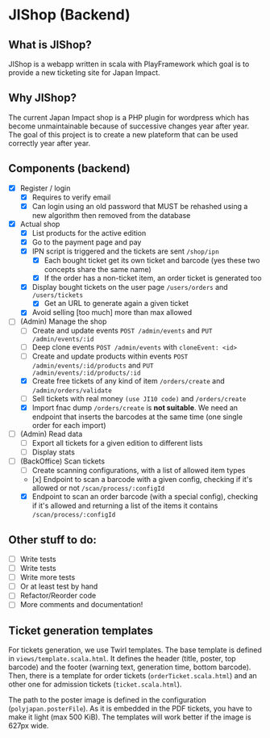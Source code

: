JIShop (Backend)
================

## What is JIShop?

JIShop is a webapp written in scala with PlayFramework which goal is to provide a new ticketing site for Japan Impact.

## Why JIShop?

The current Japan Impact shop is a PHP plugin for wordpress which has become unmaintainable because of successive changes year
after year. The goal of this project is to create a new plateform that can be used correctly year after year.

## Components (backend)

- [x] Register / login
  -  [x] Requires to verify email
  -  [x] Can login using an old password that MUST be rehashed using a new algorithm then removed from the database
- [x] Actual shop
  -  [x] List products for the active edition 
  -  [x] Go to the payment page and pay
  -  [x] IPN script is triggered and the tickets are sent `/shop/ipn`
    -  [x] Each bought ticket get its own ticket and barcode (yes these two concepts share the same name)
    -  [x] If the order has a non-ticket item, an order ticket is generated too
  -  [x] Display bought tickets on the user page `/users/orders` and `/users/tickets`
    -  [x] Get an URL to generate again a given ticket
  -  [x] Avoid selling [too much] more than max allowed
- [ ] (Admin) Manage the shop
  -  [ ] Create and update events `POST /admin/events` and `PUT /admin/events/:id`
  -  [ ] Deep clone events `POST /admin/events` with `cloneEvent: <id>`
  -  [ ] Create and update products within events `POST /admin/events/:id/products` and `PUT /admin/events/:id/products/:id`
  -  [x] Create free tickets of any kind of item `/orders/create` and `/admin/orders/validate`
  -  [ ] Sell tickets with real money `(use JI10 code)` and `/orders/create`
  -  [x] Import fnac dump `/orders/create` is **not suitable**. We need an endpoint that inserts the barcodes at the same time (one single order for each import)
- [ ] (Admin) Read data
  -  [ ] Export all tickets for a given edition to different lists
  -  [ ] Display stats 
- [ ] (BackOffice) Scan tickets
  -  [ ] Create scanning configurations, with a list of allowed item types
  -  [x] Endpoint to scan a barcode with a given config, checking if it's allowed or not `/scan/process/:configId`
  -  [x] Endpoint to scan an order barcode (with a special config), checking if it's allowed and returning a list of the items it contains `/scan/process/:configId`
  
## Other stuff to do:

- [ ] Write tests
- [ ] Write tests
- [ ] Write more tests
- [ ] Or at least test by hand
- [ ] Refactor/Reorder code
- [ ] More comments and documentation!

## Ticket generation templates

For tickets generation, we use Twirl templates. The base template is defined in `views/template.scala.html`. It defines 
the header (title, poster, top barcode) and the footer (warning text, generation time, bottom barcode). Then, there is a
template for order tickets (`orderTicket.scala.html`) and an other one for admission tickets (`ticket.scala.html`).

The path to the poster image is defined in the configuration (`polyjapan.posterFile`). As it is embedded in the PDF 
tickets, you have to make it light (max 500 KiB). The templates will work better if the image is 627px wide.